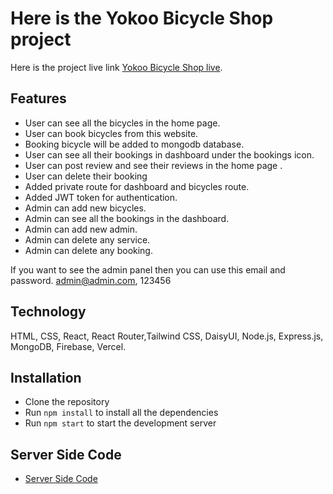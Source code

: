 # Here is the Yokoo Bicycle Shop project

Here is the project live link [Yokoo Bicycle Shop live](https://yokoo-client.vercel.app/).

## Features

-   User can see all the bicycles in the home page.
-   User can book bicycles from this website.
-   Booking bicycle will be added to mongodb database.
-   User can see all their bookings in dashboard under the bookings icon. 
-   User can post review and see their reviews in the home page .
-   User can delete their booking
-   Added private route for dashboard and bicycles route.
-   Added JWT token for authentication. 
-   Admin can add new bicycles.
-   Admin can see all the bookings in the dashboard.
-   Admin can add new admin.
-   Admin can delete any service.
-   Admin can delete any booking.

If you want to see the admin panel then you can use this email and password.
admin@admin.com, 123456

## Technology
HTML, CSS, React, React Router,Tailwind CSS, DaisyUI, Node.js, Express.js, MongoDB, Firebase, Vercel.

## Installation

-   Clone the repository
-   Run `npm install` to install all the dependencies
-   Run `npm start` to start the development server

## Server Side Code

-   [Server Side Code](https://github.com/devruhul/yokoo-server)

